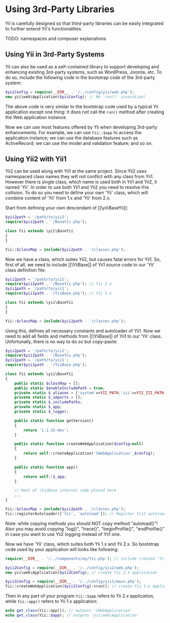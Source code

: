 Using 3rd-Party Libraries
=========================

Yii is carefully designed so that third-party libraries can be
easily integrated to further extend Yii's functionalities.

TODO: namespaces and composer explanations

Using Yii in 3rd-Party Systems
------------------------------

Yii can also be used as a self-contained library to support developing and enhancing
existing 3rd-party systems, such as WordPress, Joomla, etc. To do so, include
the following code in the bootstrap code of the 3rd-party system:

```php
$yiiConfig = require(__DIR__ . '/../config/yii/web.php');
new yii\web\Application($yiiConfig); // No 'run()' invocation!
```

The above code is very similar to the bootstrap code used by a typical Yii application
except one thing: it does not call the `run()` method after creating the Web application
instance.

Now we can use most features offered by Yii when developing 3rd-party enhancements. For example,
we can use `Yii::$app` to access the application instance; we can use the database features
such as ActiveRecord; we can use the model and validation feature; and so on.

Using Yii2 with Yii1
--------------------

Yii2 can be used along with Yii1 at the same project.
Since Yii2 uses namespaced class names they will not conflict with any class from Yii1.
However there is single class, which name is used both in Yii1 and Yii2, it named 'Yii'.
In order to use both Yii1 and Yii2 you need to resolve this collision.
To do so you need to define your own 'Yii' class, which will combine content of 'Yii' from 1.x
and 'Yii' from 2.x.

Start from defining your own descendant of [[\yii\BaseYii]]:

```php
$yii2path = '/path/to/yii2';
require($yii2path . '/BaseYii.php');

class Yii extends \yii\BaseYii
{
}

Yii::$classMap = include($yii2path . '/classes.php');
```

Now we have a class, which suites Yii2, but causes fatal errors for Yii1.
So, first of all, we need to include [[\YiiBase]] of Yii1 source code to our 'Yii' class
definition file:

```php
$yii2path = '/path/to/yii2';
require($yii2path . '/BaseYii.php'); // Yii 2.x
$yii1path = '/path/to/yii1';
require($yii1path . '/YiiBase.php'); // Yii 1.x

class Yii extends \yii\BaseYii
{
}

Yii::$classMap = include($yii2path . '/classes.php');
```

Using this, defines all necessary constants and autoloader of Yii1.
Now we need to add all fields and methods from [[\YiiBase]] of Yii1 to our 'Yii' class.
Unfortunally, there is no way to do so but copy-paste:

```php
$yii2path = '/path/to/yii2';
require($yii2path . '/BaseYii.php');
$yii1path = '/path/to/yii1';
require($yii1path . '/YiiBase.php');

class Yii extends \yii\BaseYii
{
	public static $classMap = [];
	public static $enableIncludePath = true;
	private static $_aliases = ['system'=>YII_PATH,'zii'=>YII_ZII_PATH];
	private static $_imports = [];
	private static $_includePaths;
	private static $_app;
	private static $_logger;

	public static function getVersion()
	{
		return '1.1.15-dev';
	}

	public static function createWebApplication($config=null)
	{
		return self::createApplication('CWebApplication',$config);
	}

	public static function app()
	{
		return self::$_app;
	}

	// Rest of \YiiBase internal code placed here
	...
}

Yii::$classMap = include($yii2path . '/classes.php');
Yii::registerAutoloader(['Yii', 'autoload']); // Register Yii2 autoloader via Yii1
```

Note: while copying methods you should NOT copy method "autoload()"!
Also you may avoid copying "log()", "trace()", "beginProfile()", "endProfile()"
in case you want to use Yii2 logging instead of Yii1 one.

Now we have 'Yii' class, which suites both Yii 1.x and Yii 2.x.
So bootstrap code used by your application will looks like following:

```php
require(__DIR__ . '/../components/my/Yii.php'); // include created 'Yii' class

$yii2Config = require(__DIR__ . '/../config/yii2/web.php');
new yii\web\Application($yii2Config); // create Yii 2.x application

$yii1Config = require(__DIR__ . '/../config/yii1/main.php');
Yii::createWebApplication($yii1Config)->run(); // create Yii 1.x application
```

Then in any part of your program ```Yii::$app``` refers to Yii 2.x application,
while ```Yii::app()``` refers to Yii 1.x application:

```php
echo get_class(Yii::app()); // outputs 'CWebApplication'
echo get_class(Yii::$app); // outputs 'yii\web\Application'
```